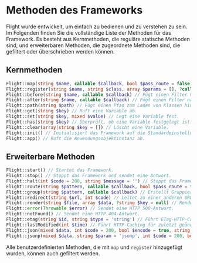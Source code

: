# Methoden des Frameworks

Flight wurde entwickelt, um einfach zu bedienen und zu verstehen zu sein. Im Folgenden finden Sie die vollständige Liste der Methoden für das Framework. Es besteht aus Kernmethoden, die reguläre statische Methoden sind, und erweiterbaren Methoden, die zugeordnete Methoden sind, die gefiltert oder überschrieben werden können.

## Kernmethoden

```php
Flight::map(string $name, callable $callback, bool $pass_route = false) // Erstellt eine benutzerdefinierte Framework-Methode.
Flight::register(string $name, string $class, array $params = [], ?callable $callback = null) // Registriert eine Klasse bei einer Framework-Methode.
Flight::before(string $name, callable $callback) // Fügt einen Filter vor einer Framework-Methode hinzu.
Flight::after(string $name, callable $callback) // Fügt einen Filter nach einer Framework-Methode hinzu.
Flight::path(string $path) // Fügt einen Pfad zum Laden von Klassen hinzu.
Flight::get(string $key) // Ruft eine Variable ab.
Flight::set(string $key, mixed $value) // Legt eine Variable fest.
Flight::has(string $key) // Überprüft, ob eine Variable festgelegt ist.
Flight::clear(array|string $key = []) // Löscht eine Variable.
Flight::init() // Initialisiert das Framework auf die Standardeinstellungen.
Flight::app() // Ruft die Anwendungsobjektinstanz ab.
```

## Erweiterbare Methoden

```php
Flight::start() // Startet das Framework.
Flight::stop() // Stoppt das Framework und sendet eine Antwort.
Flight::halt(int $code = 200, string $message = '') // Stoppt das Framework mit einem optionalen Statuscode und einer Nachricht.
Flight::route(string $pattern, callable $callback, bool $pass_route = false) // Ordnet ein URL-Muster einer Rückruffunktion zu.
Flight::group(string $pattern, callable $callback) // Erstellt Gruppierung für URLs, Muster muss ein String sein.
Flight::redirect(string $url, int $code) // Leitet zu einer anderen URL um.
Flight::render(string $file, array $data, ?string $key = null) // Rendert eine Vorlagendatei.
Flight::error(Throwable $error) // Sendet eine HTTP 500-Antwort.
Flight::notFound() // Sendet eine HTTP 404-Antwort.
Flight::etag(string $id, string $type = 'string') // Führt ETag-HTTP-Caching durch.
Flight::lastModified(int $time) // Führt HTTP-Caching für zuletzt geändert durch.
Flight::json(mixed $data, int $code = 200, bool $encode = true, string $charset = 'utf8', int $option) // Sendet eine JSON-Antwort.
Flight::jsonp(mixed $data, string $param = 'jsonp', int $code = 200, bool $encode = true, string $charset = 'utf8', int $option) // Sendet eine JSONP-Antwort.
```

Alle benutzerdefinierten Methoden, die mit `map` und `register` hinzugefügt wurden, können auch gefiltert werden.